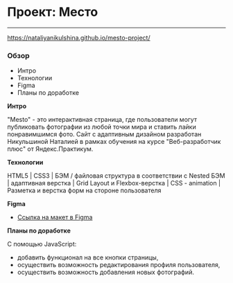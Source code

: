# Проект: Место
------
https://nataliyanikulshina.github.io/mesto-project/

### Обзор
* Интро
* Технологии
* Figma
* Планы по доработке

**Интро**

"Mesto" - это интерактивная страница, где пользователи могут публиковать фотографии из любой точки мира и ставить лайки понравимшимся фото. Сайт с адаптивным дизайном разработан Никульшиной Наталией в рамках обучения на курсе "Веб-разработчик плюс" от Яндекс.Практикум. 

**Технологии**

HTML5 | CSS3 | БЭМ / файловая структура в соответствии с Nested БЭМ | адаптивная верстка | Grid Layout и Flexbox-верстка | CSS - animation | Разметка и верстка форм на стороне пользователя

**Figma**

* [Ссылка на макет в Figma](https://www.figma.com/file/2cn9N9jSkmxD84oJik7xL7/JavaScript.-Sprint-4?node-id=0%3A1)

**Планы по доработке**

С помощью JavaScript:
* добавить функционал на все кнопки страницы,
* осуществить возможность редактирования профиля пользователя,
* осуществить возможность добавления новых фотографий.



